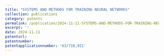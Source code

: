 ```yaml
---
title: "SYSTEMS AND METHODS FOR TRAINING NEURAL NETWORKS"
collection: publications
category: patents
permalink: /publication/2024-11-11-SYSTEMS-AND-METHODS-FOR-TRAINING-NEURAL-NETWORKS
excerpt: ''
date: 2024-11-11
patenturl: 
patentnumber: 
patentapplicationnumber: '63/718,921'
---
```


